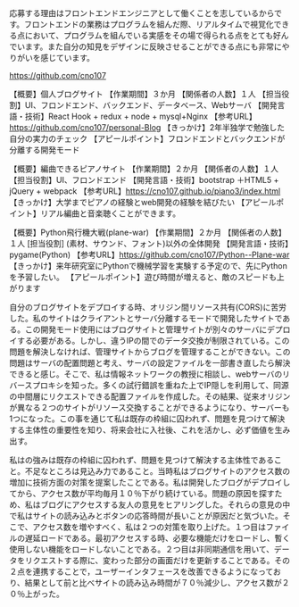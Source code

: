 応募する理由はフロントエンドエンジニアとして働くことを志しているからです。フロントエンドの業務はプログラムを組んだ際、リアルタイムで視覚化できる点において、プログラムを組んでいる実感をその場で得られる点をとても好んでいます。また自分の知見をデザインに反映させることができる点にも非常にやりがいを感じています。



https://github.com/cno107

【概要】個人ブログサイト
【作業期間】３か月
【関係者の人数】１人
【担当役割】UI、フロンドエンド、バックエンド、データベース、Webサーバ
【開発言語・技術】React Hook + redux + node + mysql+Nginx
【参考URL】https://github.com/cno107/personal-Blog
【きっかけ】2年半独学で勉強した自分の実力のチェック
【アピールポイント】フロンドエンドとバックエンドが分離する開発モード

【概要】編曲できるピアノサイト
【作業期間】２か月
【関係者の人数】１人
【担当役割】UI、フロンドエンド
【開発言語・技術】bootstrap ＋HTML5 + jQuery + webpack
【参考URL】https://cno107.github.io/piano3/index.html
【きっかけ】大学までピアノの経験とweb開発の経験を結びたい
【アピールポイント】リアル編曲と音楽聴くことができます。

【概要】Python飛行機大戦(plane-war)
【作業期間】２か月
【関係者の人数】１人
[担当役割]   \(素材、サウンド、フォント)以外の全体開発
【開発言語・技術】pygame(Python)
【参考URL】https://github.com/cno107/Python--Plane-war
【きっかけ】来年研究室にPythonで機械学習を実験する予定ので、先にPythonを予習したい。
【アピールポイント】遊び時間が増えると、敵のスピードも上がります



自分のブログサイトをデプロイする時、オリジン間リソース共有(CORS)に苦労した。私のサイトはクライアントとサーバ分離するモードで開発したサイトである。この開発モード使用にはブログサイトと管理サイトが別々のサーバにデプロイする必要がある。しかし、違うIPの間でのデータ交換が制限されている。この問題を解決しなければ、管理サイトからブログを管理することができない。この問題はサーバの配置問題と考え、サーバの設定ファイルを一部書き直したら解決できると感じ。そこで、私は情報ネットワークの教授に相談し、webサーバのリバースプロキシを知った。多くの試行錯誤を重ねた上でIP隠しを利用して、同源の中間層にリクエストできる配置ファイルを作成した。その結果、従来オリジンが異なる２つのサイトがリソース交換することができるようになり、サーバーも1つになった。この事を通じて私は既存の枠組に囚われず、問題を見つけて解決する主体性の重要性を知り、将来会社に入社後、これを活かし、必ず価値を生み出す。

私はの強みは既存の枠組に囚われず、問題を見つけて解決する主体性であること。不足なところは見込み力であること。当時私はブログサイトのアクセス数の増加に技術方面の対策を提案したことである。私は開発したブログがデプロイしてから、アクセス数が平均毎月１０％下がり続けている。問題の原因を探すため、私はブログにアクセスする友人の意見をヒアリングした。それらの意見の中で私はサイトの読み込みとボタンの応答時間が長いことが原因だと気づいた。そこで、アクセス数を増やすべく、私は２つの対策を取り上げた。１つ目はファイルの遅延ロードである。最初アクセスする時、必要な機能だけをロードし、暫く使用しない機能をロードしないことである。２つ目は非同期通信を用いて、データをリクエストする際に、変わった部分の画面だけを更新することである。その２点を連携することで，ユーザーインタフェースを改善できるようになっており、結果として前と比べサイトの読み込み時間が７０％減少し、アクセス数が２０％上がった。
